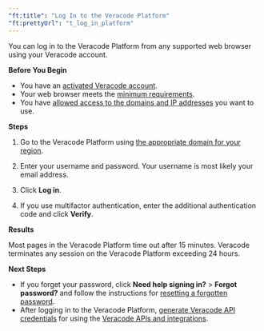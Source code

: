 ```yaml
---
"ft:title": "Log In to the Veracode Platform"
"ft:prettyUrl": "t_log_in_platform"
---
```

You can log in to the Veracode Platform from any supported web browser using your Veracode account.

<p font-size="13pt"><b>Before You Begin</b></p>

- You have an [activated Veracode account](https://docs.veracode.com/r/t_activate_account).
- Your web browser meets the [minimum requirements](https://docs.veracode.com/r/using_browser).
- You have [allowed access to the domains and IP addresses](https://docs.veracode.com/r/IP_addresses) you want to use.

<p font-size="13pt"><b>Steps</b></p>

1.  Go to the Veracode Platform using [the appropriate domain for your region](https://docs.veracode.com/r/Region_Domains_for_Veracode_APIs).

2.  Enter your username and password. Your username is most likely your email address.

3.  Click **Log in**.

4.  If you use multifactor authentication, enter the additional authentication code and click **Verify**.

<p font-size="13pt"><b>Results</b></p>

Most pages in the Veracode Platform time out after 15 minutes. Veracode terminates any session on the Veracode Platform exceeding 24 hours.

<p font-size="13pt"><b>Next Steps</b></p>

-   If you forget your password, click **Need help signing in?** \> **Forgot password?** and follow the instructions for [resetting a forgotten password](https://docs.veracode.com/r/c_reset_password).
-   After logging in to the Veracode Platform, [generate Veracode API credentials](https://docs.veracode.com/r/c_api_credentials3) for using the [Veracode APIs and integrations](https://docs.veracode.com/r/c_veracode_integrations).